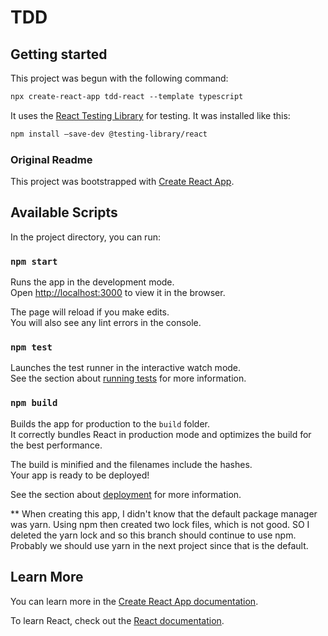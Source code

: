 # TDD

## Getting started

This project was begun with the following command:

```txt
npx create-react-app tdd-react --template typescript
```

It uses the [React Testing Library](https://testing-library.com/docs/react-testing-library/intro) for testing.  It was installed like this:

```txt
npm install –save-dev @testing-library/react
```

### Original Readme

This project was bootstrapped with [Create React App](https://github.com/facebook/create-react-app).

## Available Scripts

In the project directory, you can run:

### `npm start`

Runs the app in the development mode.<br />
Open [http://localhost:3000](http://localhost:3000) to view it in the browser.

The page will reload if you make edits.<br />
You will also see any lint errors in the console.

### `npm test`

Launches the test runner in the interactive watch mode.<br />
See the section about [running tests](https://facebook.github.io/create-react-app/docs/running-tests) for more information.

### `npm build`

Builds the app for production to the `build` folder.<br />
It correctly bundles React in production mode and optimizes the build for the best performance.

The build is minified and the filenames include the hashes.<br />
Your app is ready to be deployed!

See the section about [deployment](https://facebook.github.io/create-react-app/docs/deployment) for more information.

** When creating this app, I didn't know that the default package manager was yarn.  Using npm then created two lock files, which is not good.  SO I deleted the yarn lock and so this branch should continue to use npm.  Probably we should use yarn in the next project since that is the default.

## Learn More

You can learn more in the [Create React App documentation](https://facebook.github.io/create-react-app/docs/getting-started).

To learn React, check out the [React documentation](https://reactjs.org/).
